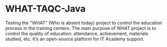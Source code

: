 # WHAT-TAQC-Java
Testing the "WHAT" (Who is absent today) project to control the education process in the training centers. The main purpose of WHAT project is to control the quality of education: attendance, achievement, materials studied, etc. It’s an open-source platform for IT Academy support.

